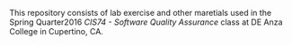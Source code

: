 This repository consists of lab exercise and other maretials used
in the Spring Quarter2016 *CIS74 -  Software Quality Assurance*  class at DE Anza College in Cupertino, CA.

